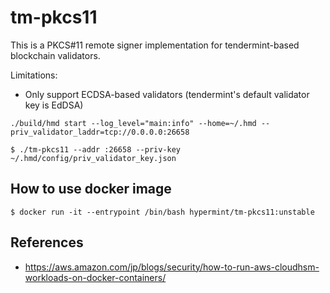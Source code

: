 # tm-pkcs11

This is a PKCS#11 remote signer implementation for tendermint-based blockchain validators.

Limitations:

- Only support ECDSA-based validators (tendermint's default validator key is EdDSA)

```
./build/hmd start --log_level="main:info" --home=~/.hmd --priv_validator_laddr=tcp://0.0.0.0:26658
```

```
$ ./tm-pkcs11 --addr :26658 --priv-key ~/.hmd/config/priv_validator_key.json
```

## How to use docker image 

```
$ docker run -it --entrypoint /bin/bash hypermint/tm-pkcs11:unstable 
```

## References 

- https://aws.amazon.com/jp/blogs/security/how-to-run-aws-cloudhsm-workloads-on-docker-containers/
